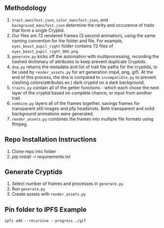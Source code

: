 ## Methodology
1. `trait_manifest.json`, `color_manifest.json`, and  `background_manifest.json` determine the rarity and occurence of traits that form a single Cryptid.
2. Our files are 72 rendered frames (3 second animation), using the same naming convention for the folder and file. For example, `eyes_beast_pupil_right` folder contains 72 files of `eyes_beast_pupil_right_00X.png`.
3. `generate.py` kicks off the automation with multiprocessing, recording the hashed dictionary of attributes to keep prevent duplicate Cryptids.
4. `dna.py` returns the metadata and list of trait file paths for the cryptids, to be used by `render_assets.py` for art generation (mp4, png, gif). At the end of this process, the dna is compared to `incompatible.py` to prevent clashing colors/attributes ex.) dark cryptid on a dark background.
5. `traits.py` contain all of the getter functions - which each chose the next layer of the cryptid based on complete chance, or input from another trait. 
6. `combine.py` layers all of the frames together, savings frames for transparent still images and pfp headshots. Both transparent and solid background animations were generated. 
7. `render_assets.py` combines the frames into multiple file formats using ffmpeg.


## Repo Installation Instructions
1. Clone repo into folder
2. pip install -r requirements.txt  

## Generate Cryptids 
1. Select number of frames and processes in `generate.py`
2. Run `generate.py`
3. Create assets with `render_assets.py`   


## Pin folder to IPFS Example  
```
ipfs add --recursive --progress ./gif  
```    